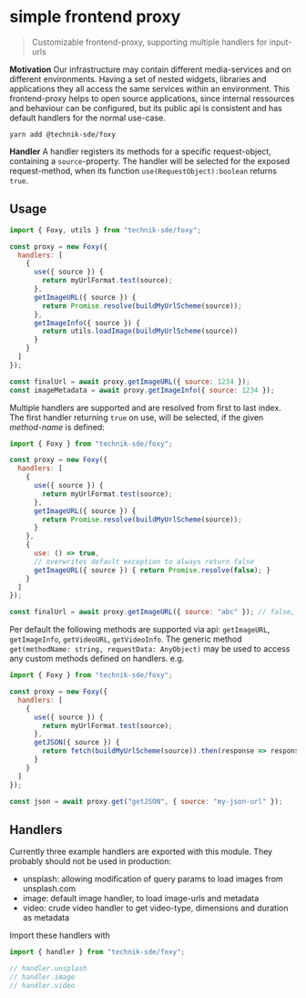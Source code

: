 # simple frontend proxy

> Customizable frontend-proxy, supporting multiple handlers for input-urls

**Motivation** Our infrastructure may contain different media-services and on different environments. Having a set of nested widgets, libraries and applications they all access the same services within an environment. This frontend-proxy helps to open source applications, since internal ressources and behaviour can be configured, but its public api is consistent and has default handlers for the normal use-case.

`yarn add @technik-sde/foxy`


**Handler** A handler registers its methods for a specific request-object, containing a `source`-property. The handler will be selected for the exposed request-method, when its function `use(RequestObject):boolean` returns `true`.


## Usage

```js
import { Foxy, utils } from "technik-sde/foxy";

const proxy = new Foxy({
  handlers: [
    {
      use({ source }) {
        return myUrlFormat.test(source);
      },
      getImageURL({ source }) {
        return Promise.resolve(buildMyUrlScheme(source));
      },
      getImageInfo({ source }) {
        return utils.loadImage(buildMyUrlScheme(source))
      }
    }
  ]
});

const finalUrl = await proxy.getImageURL({ source: 1234 });
const imageMetadata = await proxy.getImageInfo({ source: 1234 });
```


Multiple handlers are supported and are resolved from first to last index. The first handler returning `true` on use, will be selected, if the given _method-name_ is defined:

```js
import { Foxy } from "technik-sde/foxy";

const proxy = new Foxy({
  handlers: [
    {
      use({ source }) {
        return myUrlFormat.test(source);
      },
      getImageURL({ source }) {
        return Promise.resolve(buildMyUrlScheme(source));
      }
    },
    {
      use: () => true,
      // overwrites default exception to always return false
      getImageURL({ source }) { return Promise.resolve(false); } 
    }
  ]
});

const finalUrl = await proxy.getImageURL({ source: "abc" }); // false, when not myUrlFormat
```


Per default the following methods are supported via api: `getImageURL`, `getImageInfo`, `getVideoURL`, `getVideoInfo`. The 
generic method `get(methodName: string, requestData: AnyObject)` may be used to access any custom methods defined on
handlers. e.g.

```js
import { Foxy } from "technik-sde/foxy";

const proxy = new Foxy({
  handlers: [
    {
      use({ source }) {
        return myUrlFormat.test(source);
      },
      getJSON({ source }) {
        return fetch(buildMyUrlScheme(source)).then(response => response.json());
      }
    }
  ]
});

const json = await proxy.get("getJSON", { source: "my-json-url" });
```


## Handlers

Currently three example handlers are exported with this module. They probably should not be used in production:

- unsplash: allowing modification of query params to load images from unsplash.com
- image: default image handler, to load image-urls and metadata
- video: crude video handler to get video-type, dimensions and duration as metadata

Import these handlers with

```js
import { handler } from "technik-sde/foxy";

// handler.unsplash
// handler.image
// handler.video





